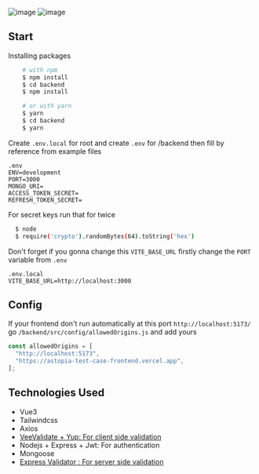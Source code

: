 ![image](https://github.com/emirhanyagci/astopia-test-case/assets/66957950/2b77ec38-c2cc-4053-a688-07fc20325149)
![image](https://github.com/emirhanyagci/astopia-test-case/assets/66957950/12901019-eeff-4942-bd90-cedc647bc260)

## Start 
Installing packages
```bash
    # with npm
    $ npm install
    $ cd backend
    $ npm install

    # or with yarn
    $ yarn
    $ cd backend
    $ yarn

```
Create `.env.local` for root and create `.env` for /backend then fill by reference from example files
```env
.env
ENV=development
PORT=3000
MONGO_URI=
ACCESS_TOKEN_SECRET=
REFRESH_TOKEN_SECRET=
```
For secret keys run that for twice
```bash
  $ node
  $ require('crypto').randomBytes(64).toString('hex')
```
Don't forget if you gonna change this `VITE_BASE_URL` firstly change the `PORT` variable from `.env`
```env
.env.local
VITE_BASE_URL=http://localhost:3000
```
## Config
If your frontend don't run automatically at this port `http://localhost:5173/` 
go `/backend/src/config/allowedOrigins.js` and add yours
```javascript
const allowedOrigins = [
  "http://localhost:5173",
  "https://astopia-test-case-frontend.vercel.app",
];
```
## Technologies Used
- Vue3 
- Tailwindcss
- Axios
- [VeeValidate + Yup: For client side validation](https://vee-validate.logaretm.com/v4/)
- Nodejs + Express + Jwt: For authentication
- Mongoose
- [Express Validator : For server side validation](https://express-validator.github.io/docs)
